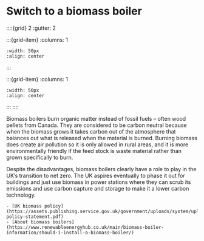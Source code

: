 # Switch to a biomass boiler

<!-- - 1 star, £££££ -->

::::{grid} 2
:gutter: 2

:::{grid-item}
:columns: 1
```{image} ../images/cost-5.jpg
:width: 50px
:align: center
```
:::

:::{grid-item}
:columns: 1 
```{image} ../images/1-star.jpg
:width: 50px
:align: center
```
:::
::::

Biomass boilers burn organic matter instead of fossil fuels – often wood pellets from Canada.  They are considered to be carbon neutral because when the biomass grows it takes carbon out of the atmosphere that balances out what is released when the material is burned.  Burning biomass does create air pollution so it is only allowed in rural areas, and it is more environmentally friendly if the feed stock is waste material rather than grown specifically to burn.  

Despite the disadvantages, biomass boilers clearly have a role to play in the UK’s transition to net zero.  The UK aspires eventually to phase it out for buildings and just use biomass in power stations where they can scrub its emissions and use carbon capture and storage to make it a lower carbon technology.


```{admonition} More information
- [UK biomass policy](https://assets.publishing.service.gov.uk/government/uploads/system/uploads/attachment_data/file/1031057/biomass-policy-statement.pdf) 
- [About biomass boilers](https://www.renewableenergyhub.co.uk/main/biomass-boiler-information/should-i-install-a-biomass-boiler/)

```

